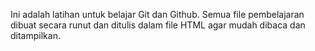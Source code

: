 Ini adalah latihan untuk belajar Git dan Github. Semua file pembelajaran dibuat secara runut dan ditulis dalam file HTML agar mudah dibaca dan ditampilkan.
